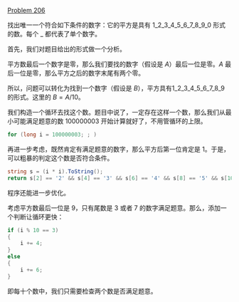 [Problem 206](https://projecteuler.net/problem=206 "Problem 206 - Project Euler")

找出唯一一个符合如下条件的数字：它的平方是具有 1_2_3_4_5_6_7_8_9_0 形式的数。每个 _ 都代表了单个数字。

首先，我们对题目给出的形式做一个分析。

平方数最后一个数字是零，那么我们要找的数字（假设是 $A$）最后一位是零。$A$ 最后一位是零，那么平方之后的数字末尾有两个零。

所以，问题可以转化为找到一个数字（假设是 $B$），平方具有1_2_3_4_5_6_7_8_9 的形式。这里的 $B = A / 10$。

我们构造一个循环去找这个数。题目中说了，一定存在这样一个数，那么我们从最小可能满足题意的数 100000003 开始计算就好了，不用管循环的上限。
``` csharp
for (long i = 100000003; ; )
```

再进一步考虑，既然肯定有满足题意的数字，那么平方后第一位肯定是 1。于是，可以粗暴的判定这个数是否符合条件。
``` csharp
string s = (i * i).ToString();
return s[2] == '2' && s[4] == '3' && s[6] == '4' && s[8] == '5' && s[10] == '6' && s[12] == '7' && s[14] == '8';
```

程序还能进一步优化。

考虑平方数最后一位是 9，只有尾数是 3 或者 7 的数字满足题意。那么，添加一个判断让循环更快：
``` csharp
if (i % 10 == 3)
{
    i += 4;
}
else
{
    i += 6;
}
```
即每十个数中，我们只需要检查两个数是否满足题意。
